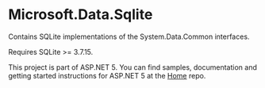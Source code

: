 Microsoft.Data.Sqlite
=====================

Contains SQLite implementations of the System.Data.Common interfaces.

Requires SQLite >= 3.7.15.

This project is part of ASP.NET 5. You can find samples, documentation and getting started instructions for ASP.NET 5 at the [Home](https://github.com/aspnet/home) repo.
